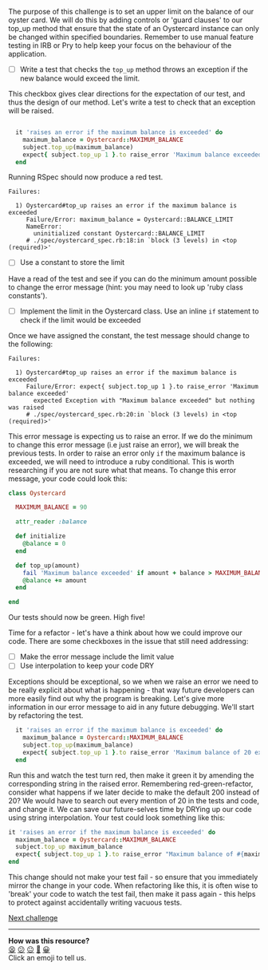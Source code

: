 The purpose of this challenge is to set an upper limit on the balance of our oyster card. We will do this by adding controls or 'guard clauses' to our top_up method that ensure that the state of an Oystercard instance can only be changed within specified boundaries. Remember to use manual feature testing in IRB or Pry to help keep your focus on the behaviour of the application.

- [ ] Write a test that checks the `top_up` method throws an exception if the new balance would exceed the limit.

This checkbox gives clear directions for the expectation of our test, and thus the design of our method. Let's write a test to check that an exception will be raised.

``` ruby

  it 'raises an error if the maximum balance is exceeded' do
    maximum_balance = Oystercard::MAXIMUM_BALANCE
    subject.top_up(maximum_balance)
    expect{ subject.top_up 1 }.to raise_error 'Maximum balance exceeded'
  end

```

Running RSpec should now produce a red test.

```
Failures:

  1) Oystercard#top_up raises an error if the maximum balance is exceeded
     Failure/Error: maximum_balance = Oystercard::BALANCE_LIMIT
     NameError:
       uninitialized constant Oystercard::BALANCE_LIMIT
     # ./spec/oystercard_spec.rb:18:in `block (3 levels) in <top (required)>'
```

- [ ] Use a constant to store the limit

Have a read of the test and see if you can do the minimum amount possible to change the error message (hint: you may need to look up 'ruby class constants').

- [ ] Implement the limit in the Oystercard class. Use an inline `if` statement to check if the limit would be exceeded

Once we have assigned the constant, the test message should change to the following:

```
Failures:

  1) Oystercard#top_up raises an error if the maximum balance is exceeded
     Failure/Error: expect{ subject.top_up 1 }.to raise_error 'Maximum balance exceeded'
       expected Exception with "Maximum balance exceeded" but nothing was raised
     # ./spec/oystercard_spec.rb:20:in `block (3 levels) in <top (required)>'
```
This error message is expecting us to raise an error. If we do the minimum to change this error message (i.e just raise an error), we will break the previous tests. In order to raise an error only `if` the maximum balance is exceeded, we will need to introduce a ruby conditional. This is worth researching if you are not sure what that means. To change this error message, your code could look this:
``` ruby
class Oystercard

  MAXIMUM_BALANCE = 90

  attr_reader :balance

  def initialize
    @balance = 0
  end

  def top_up(amount)
    fail 'Maximum balance exceeded' if amount + balance > MAXIMUM_BALANCE
    @balance += amount
  end

end
```

Our tests should now be green. High five!

Time for a refactor - let's have a think about how we could improve our code. There are some checkboxes in the issue that still need addressing:

- [ ] Make the error message include the limit value
- [ ] Use interpolation to keep your code DRY

Exceptions should be exceptional, so we when we raise an error we need to be really explicit about what is happening - that way future developers can more easily find out why the program is breaking. Let's give more information in our error message to aid in any future debugging. We'll start by refactoring the test.

``` ruby
  it 'raises an error if the maximum balance is exceeded' do
    maximum_balance = Oystercard::MAXIMUM_BALANCE
    subject.top_up(maximum_balance)
    expect{ subject.top_up 1 }.to raise_error 'Maximum balance of 20 exceeded'
  end
```

Run this and watch the test turn red, then make it green it by amending the corresponding string in the raised error. Remembering red-green-refactor, consider what happens if we later decide to make the default 200 instead of 20? We would have to search out every mention of 20 in the tests and code, and change it. We can save our future-selves time by DRYing up our code using string interpolation. Your test could look something like this:

``` ruby
it 'raises an error if the maximum balance is exceeded' do
  maximum_balance = Oystercard::MAXIMUM_BALANCE
  subject.top_up maximum_balance
  expect{ subject.top_up 1 }.to raise_error "Maximum balance of #{maximum_balance} exceeded"
end
```

This change should not make your test fail - so ensure that you immediately mirror the change in your code. When refactoring like this, it is often wise to 'break' your code to watch the test fail, then make it pass again - this helps to protect against accidentally writing vacuous tests.

[Next challenge](../07_deducting_money.md)

<!-- BEGIN GENERATED SECTION DO NOT EDIT -->

---

**How was this resource?**  
[😫](https://airtable.com/shrUJ3t7KLMqVRFKR?prefill_Repository=course&prefill_File=oystercard/walkthroughs/06_maximum_balance.md&prefill_Sentiment=😫) [😕](https://airtable.com/shrUJ3t7KLMqVRFKR?prefill_Repository=course&prefill_File=oystercard/walkthroughs/06_maximum_balance.md&prefill_Sentiment=😕) [😐](https://airtable.com/shrUJ3t7KLMqVRFKR?prefill_Repository=course&prefill_File=oystercard/walkthroughs/06_maximum_balance.md&prefill_Sentiment=😐) [🙂](https://airtable.com/shrUJ3t7KLMqVRFKR?prefill_Repository=course&prefill_File=oystercard/walkthroughs/06_maximum_balance.md&prefill_Sentiment=🙂) [😀](https://airtable.com/shrUJ3t7KLMqVRFKR?prefill_Repository=course&prefill_File=oystercard/walkthroughs/06_maximum_balance.md&prefill_Sentiment=😀)  
Click an emoji to tell us.

<!-- END GENERATED SECTION DO NOT EDIT -->
